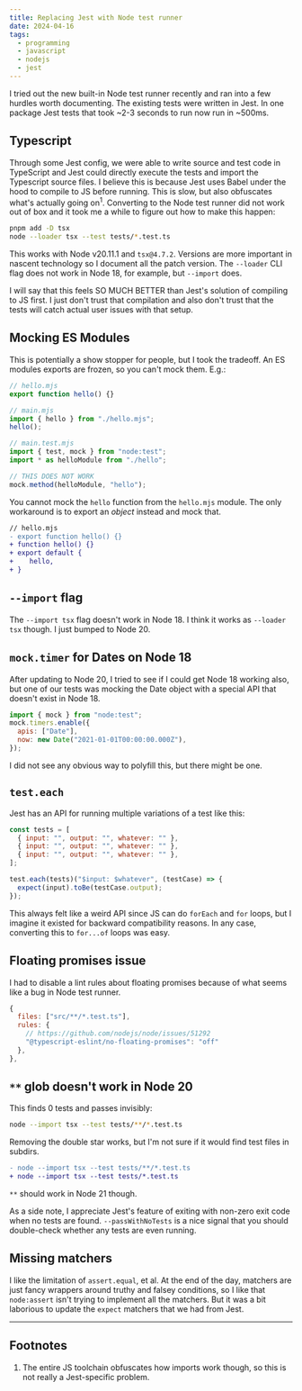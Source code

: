```yaml
---
title: Replacing Jest with Node test runner
date: 2024-04-16
tags:
  - programming
  - javascript
  - nodejs
  - jest
---
```


I tried out the new built-in Node test runner recently and ran into a few
hurdles worth documenting. The existing tests were written in Jest. In one
package Jest tests that took ~2-3 seconds to run now run in ~500ms.

## Typescript

Through some Jest config, we were able to write source and test code in
TypeScript and Jest could directly execute the tests and import the Typescript
source files. I believe this is because Jest uses Babel under the hood to
compile to JS before running. This is slow, but also obfuscates what's actually
going on<sup>1</sup>. Converting to the Node test runner did not work out of box
and it took me a while to figure out how to make this happen:

```bash
pnpm add -D tsx
node --loader tsx --test tests/*.test.ts
```

This works with Node v20.11.1 and `tsx@4.7.2`. Versions are more important in
nascent technology so I document all the patch version. The `--loader` CLI flag
does not work in Node 18, for example, but `--import` does.

I will say that this feels SO MUCH BETTER than Jest's solution of compiling to
JS first. I just don't trust that compilation and also don't trust that the
tests will catch actual user issues with that setup.

## Mocking ES Modules

This is potentially a show stopper for people, but I took the tradeoff. An ES modules exports are
frozen, so you can't mock them. E.g.:

```js
// hello.mjs
export function hello() {}
```

```js
// main.mjs
import { hello } from "./hello.mjs";
hello();
```

```js
// main.test.mjs
import { test, mock } from "node:test";
import * as helloModule from "./hello";

// THIS DOES NOT WORK
mock.method(helloModule, "hello");
```

You cannot mock the `hello` function from the `hello.mjs` module. The only workaround is
to export an _object_ instead and mock that.

```diff
// hello.mjs
- export function hello() {}
+ function hello() {}
+ export default {
+    hello,
+ }
```

## `--import` flag

The `--import tsx` flag doesn't work in Node 18. I think it works as `--loader tsx` though. I just
bumped to Node 20.

## `mock.timer` for Dates on Node 18

After updating to Node 20, I tried to see if I could get Node 18 working also, but one of our
tests was mocking the Date object with a special API that doesn't exist in Node 18.

```js
import { mock } from "node:test";
mock.timers.enable({
  apis: ["Date"],
  now: new Date("2021-01-01T00:00:00.000Z"),
});
```

I did not see any obvious way to polyfill this, but there might be one.

## `test.each`

Jest has an API for running multiple variations of a test like this:

```js
const tests = [
  { input: "", output: "", whatever: "" },
  { input: "", output: "", whatever: "" },
  { input: "", output: "", whatever: "" },
];

test.each(tests)("$input: $whatever", (testCase) => {
  expect(input).toBe(testCase.output);
});
```

This always felt like a weird API since JS can do `forEach` and `for` loops, but I imagine it
existed for backward compatibility reasons. In any case, converting this to `for...of` loops
was easy.

## Floating promises issue

I had to disable a lint rules about floating promises because of what seems like a bug in
Node test runner.

```js
{
  files: ["src/**/*.test.ts"],
  rules: {
    // https://github.com/nodejs/node/issues/51292
    "@typescript-eslint/no-floating-promises": "off"
  },
},
```

## `**` glob doesn't work in Node 20

This finds 0 tests and passes invisibly:

```bash
node --import tsx --test tests/**/*.test.ts
```

Removing the double star works, but I'm not sure if it would find test files in subdirs.

```diff
- node --import tsx --test tests/**/*.test.ts
+ node --import tsx --test tests/*.test.ts
```

`**` should work in Node 21 though.

As a side note, I appreciate Jest's feature of exiting with non-zero exit code when no tests
are found. `--passWithNoTests` is a nice signal that you should double-check whether any tests
are even running.

## Missing matchers

I like the limitation of `assert.equal`, et al. At the end of the day, matchers are just fancy
wrappers around truthy and falsey conditions, so I like that `node:assert` isn't trying to
implement all the matchers. But it was a bit laborious to update the `expect` matchers that we had
from Jest.

---

## Footnotes

1. The entire JS toolchain obfuscates how imports work though, so this is not really a
   Jest-specific problem.
